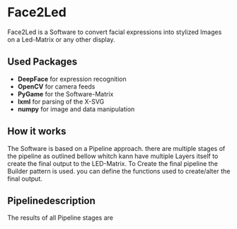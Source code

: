 # Face2Led
Face2Led is a Software to convert facial expressions into stylized Images on a Led-Matrix or any other display.

## Used Packages
- **DeepFace** for expression recognition
- **OpenCV** for camera feeds
- **PyGame** for the Software-Matrix
- **lxml** for parsing of the X-SVG
- **numpy** for image and data manipulation 

## How it works
The Software is based on a Pipeline approach. there are multiple stages of the pipeline as outlined bellow whitch kann have multiple Layers itself to create the final output to the LED-Matrix. To Create the final pipeline the Builder pattern is used. you can define the functions used to create/alter the final output. 

## Pipelinedescription
The results of all Pipeline stages are 